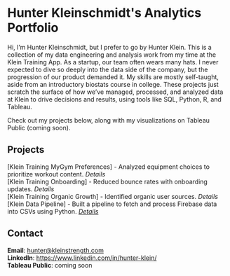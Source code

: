 # Hunter Kleinschmidt's Analytics Portfolio
Hi, I’m Hunter Kleinschmidt, but I prefer to go by Hunter Klein. This is a collection of my data engineering and analysis work from my time at the Klein Training App. As a startup, our team often wears many hats. I never expected to dive so deeply into the data side of the company, but the progression of our product demanded it. My skills are mostly self-taught, aside from an introductory biostats course in college. These projects just scratch the surface of how we’ve managed, processed, and analyzed data at Klein to drive decisions and results, using tools like SQL, Python, R, and Tableau.

Check out my projects below, along with my visualizations on Tableau Public (coming soon).

## Projects
[Klein Training MyGym Preferences] - Analyzed equipment choices to prioritize workout content. *Details*  
[Klein Training Onboarding] - Reduced bounce rates with onboarding updates. *Details*  
[Klein Training Organic Growth] - Identified organic user sources. *Details*  
[Klein Data Pipeline] - Built a pipeline to fetch and process Firebase data into CSVs using Python. *[Details](https://github.com/HunterKleinschmidt/HK-Analytics-Portfolio/tree/main/Klein-Data-Pipeline)*

## Contact
**Email**: hunter@kleinstrength.com  
**LinkedIn**: https://www.linkedin.com/in/hunter-klein/  
**Tableau Public**: coming soon
